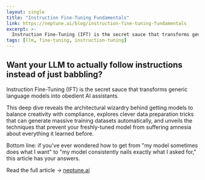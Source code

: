 ```yaml
---
layout: single
title: "Instruction Fine-Tuning Fundamentals"
link: https://neptune.ai/blog/instruction-fine-tuning-fundamentals
excerpt: >-
  Instruction Fine-Tuning (IFT) is the secret sauce that transforms generic language models into obedient AI assistants. 
tags: [llm, fine-tuning, instruction-tuning]
---
```





## Want your LLM to actually follow instructions instead of just babbling? 
Instruction Fine-Tuning (IFT) is the secret sauce that transforms generic language models into obedient AI assistants. 

This deep dive reveals the architectural wizardry behind getting models to balance creativity with compliance, explores clever data preparation tricks that can generate massive training datasets automatically, and unveils the techniques that prevent your freshly-tuned model from suffering amnesia about everything it learned before. 

Bottom line: if you've ever wondered how to get from "my model sometimes does what I want" to "my model consistently nails exactly what I asked for," this article has your answers.


Read the full article → [neptune.ai](https://neptune.ai/blog/instruction-fine-tuning-fundamentals)

